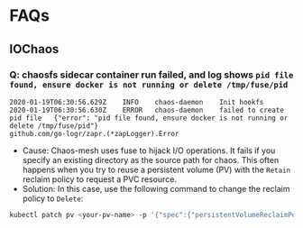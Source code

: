 # FAQs

## IOChaos

### Q: chaosfs sidecar container run failed, and log shows `pid file found, ensure docker is not running or delete /tmp/fuse/pid`

```
2020-01-19T06:30:56.629Z	INFO	chaos-daemon	Init hookfs
2020-01-19T06:30:56.630Z	ERROR	chaos-daemon	failed to create pid file	{"error": "pid file found, ensure docker is not running or delete /tmp/fuse/pid"}
github.com/go-logr/zapr.(*zapLogger).Error
```

* Cause: Chaos-mesh uses fuse to hijack I/O operations. It fails if you specify an existing directory as the source path for chaos. This often happens when you try to reuse a persistent volume (PV) with the `Retain` reclaim policy to request a PVC resource.
* Solution: In this case, use the following command to change the reclaim policy to `Delete`:

```bash
kubectl patch pv <your-pv-name> -p '{"spec":{"persistentVolumeReclaimPolicy":"Delete"}}'
```
